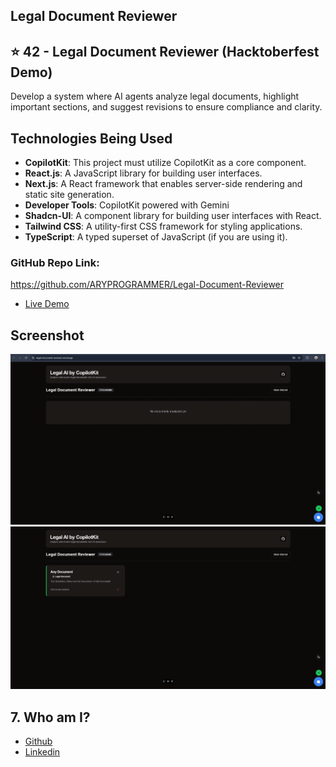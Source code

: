 ## Legal Document Reviewer

## ⭐ 42 - Legal Document Reviewer (Hacktoberfest Demo)

Develop a system where AI agents analyze legal documents, highlight important sections, and suggest revisions to ensure compliance and clarity.

## Technologies Being Used

- **CopilotKit**: This project must utilize CopilotKit as a core component.
- **React.js**: A JavaScript library for building user interfaces.
- **Next.js**:  A React framework that enables server-side rendering and static site generation.
- **Developer Tools**: CopilotKit powered with Gemini
- **Shadcn-UI**: A component library for building user interfaces with React.
- **Tailwind CSS**: A utility-first CSS framework for styling applications.
- **TypeScript**: A typed superset of JavaScript (if you are using it).

### GitHub Repo Link: 
https://github.com/ARYPROGRAMMER/Legal-Document-Reviewer

- [Live Demo](https://legal-document-reviewer.vercel.app/)

## Screenshot

![image](https://github.com/ARYPROGRAMMER/Legal-Document-Reviewer/blob/master/screenshots/img2.png)
![image](https://github.com/ARYPROGRAMMER/Legal-Document-Reviewer/blob/master/screenshots/img3.png)


## 7. Who am I?

- [Github](https://github.com/ARYPROGRAMMER)
- [Linkedin](https://www.linkedin.com/in/its-arya/)